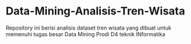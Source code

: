 # Data-Mining-Analisis-Tren-Wisata
Repository ini berisi analisis dataset tren wisata yang dibuat untuk memenuhi tugas besar Data Mining Prodi D4 teknik INformatika
